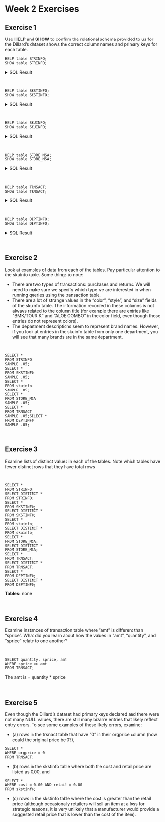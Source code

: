 # Week 2 Exercises

## Exercise 1

Use **HELP** and **SHOW** to confirm the relational schema provided to us for the
Dillard’s dataset shows the correct column names and primary keys for each table.

```
HELP table STRINFO;
SHOW table STRINFO;
```

<details>
  <summary>SQL Result</summary>

```
CREATE SET TABLE UA_DILLARDS.STRINFO ,FALLBACK ,
   NO BEFORE JOURNAL,
   NO AFTER JOURNAL,
   CHECKSUM = DEFAULT,
   DEFAULT MERGEBLOCKRATIO,
   MAP = TD_MAP1
   (
  STORE INTEGER NOT NULL,
  CITY CHAR(20) CHARACTER SET LATIN NOT CASESPECIFIC,
  STATE CHAR(2) CHARACTER SET LATIN NOT CASESPECIFIC,
  ZIP CHAR(5) CHARACTER SET LATIN NOT CASESPECIFIC,
  PRIMARY KEY ( STORE ))
;
```

</details>

&nbsp;

```
HELP table SKSTINFO;
SHOW table SKSTINFO;
```

<details>
  <summary>SQL Result</summary>

```
CREATE SET TABLE UA_DILLARDS.SKSTINFO ,FALLBACK ,
   NO BEFORE JOURNAL,
   NO AFTER JOURNAL,
   CHECKSUM = DEFAULT,
   DEFAULT MERGEBLOCKRATIO,
   MAP = TD_MAP1
   (
  SKU INTEGER NOT NULL,
  STORE INTEGER NOT NULL,
  COST DECIMAL(7,2),
  RETAIL DECIMAL(7,2),
  PRIMARY KEY ( SKU ,STORE ))
;
```

</details>

&nbsp;

```
HELP table SKUINFO;
SHOW table SKUINFO;
```

<details>
  <summary>SQL Result</summary>

```
CREATE SET TABLE UA_DILLARDS.SKUINFO ,FALLBACK ,
   NO BEFORE JOURNAL,
   NO AFTER JOURNAL,
   CHECKSUM = DEFAULT,
   DEFAULT MERGEBLOCKRATIO,
   MAP = TD_MAP1
   (
  SKU INTEGER NOT NULL,
  DEPT INTEGER NOT NULL,
  CLASSID CHAR(3) CHARACTER SET LATIN NOT CASESPECIFIC,
  UPC CHAR(15) CHARACTER SET LATIN NOT CASESPECIFIC,
  STYLE CHAR(12) CHARACTER SET LATIN NOT CASESPECIFIC,
  COLOR CHAR(12) CHARACTER SET LATIN NOT CASESPECIFIC,
  SIZE CHAR(10) CHARACTER SET LATIN NOT CASESPECIFIC,
  PACKSIZE INTEGER,
  VENDOR CHAR(7) CHARACTER SET LATIN NOT CASESPECIFIC,
  BRAND CHAR(9) CHARACTER SET LATIN NOT CASESPECIFIC,
  PRIMARY KEY ( SKU ))
;
```

</details>

&nbsp;

```
HELP table STORE_MSA;
SHOW table STORE_MSA;
```

<details>
  <summary>SQL Result</summary>

```
CREATE SET TABLE UA_DILLARDS.STORE_MSA ,FALLBACK ,
   NO BEFORE JOURNAL,
   NO AFTER JOURNAL,
   CHECKSUM = DEFAULT,
   DEFAULT MERGEBLOCKRATIO,
   MAP = TD_MAP1
   (
  STORE INTEGER NOT NULL,
  CITY CHAR(20) CHARACTER SET LATIN NOT CASESPECIFIC,
  STATE CHAR(2) CHARACTER SET LATIN NOT CASESPECIFIC,
  ZIP CHAR(5) CHARACTER SET LATIN NOT CASESPECIFIC,
  MSA INTEGER,
  MSA_NAME CHAR(40) CHARACTER SET LATIN NOT CASESPECIFIC,
  MSA_POP INTEGER,
  CENSUS_REGION CHAR(30) CHARACTER SET LATIN NOT CASESPECIFIC,
  LATITUDE FLOAT,
  LONGITUDE FLOAT,
  MSA_INCOME INTEGER,
  MSA_HIGH DECIMAL(3,1),
  MSA_BACH DECIMAL(3,1))
PRIMARY INDEX ( STORE );
```

</details>

&nbsp;

```
HELP table TRNSACT;
SHOW table TRNSACT;
```

<details>
  <summary>SQL Result</summary>

```
CREATE SET TABLE UA_DILLARDS.TRNSACT ,FALLBACK ,
   NO BEFORE JOURNAL,
   NO AFTER JOURNAL,
   CHECKSUM = DEFAULT,
   DEFAULT MERGEBLOCKRATIO,
   MAP = TD_MAP1
   (
  SKU INTEGER NOT NULL,
  STORE INTEGER NOT NULL,
  REGISTER INTEGER NOT NULL,
  TRANNUM CHAR(5) CHARACTER SET LATIN NOT CASESPECIFIC NOT NULL,
  INTERID CHAR(9) CHARACTER SET LATIN NOT CASESPECIFIC,
  SALEDATE DATE FORMAT 'YYYY-MM-DD' NOT NULL,
  STYPE CHAR(1) CHARACTER SET LATIN NOT CASESPECIFIC,
  QUANTITY INTEGER,
  ORGPRICE DECIMAL(6,2),
  SPRICE DECIMAL(6,2),
  AMT DECIMAL(7,2),
  SEQ CHAR(9) CHARACTER SET LATIN NOT CASESPECIFIC NOT NULL,
  MIC CHAR(15) CHARACTER SET LATIN NOT CASESPECIFIC,
  PRIMARY KEY ( SKU ,STORE ,REGISTER ,TRANNUM ,SALEDATE ,SEQ ))
;
```

</details>

&nbsp;

```
HELP table DEPTINFO;
SHOW table DEPTINFO;
```

<details>
  <summary>SQL Result</summary>

```
CREATE SET TABLE UA_DILLARDS.DEPTINFO ,FALLBACK ,
   NO BEFORE JOURNAL,
   NO AFTER JOURNAL,
   CHECKSUM = DEFAULT,
   DEFAULT MERGEBLOCKRATIO,
   MAP = TD_MAP1
   (
  DEPT INTEGER NOT NULL,
  DEPTDESC CHAR(8) CHARACTER SET LATIN NOT CASESPECIFIC,
  PRIMARY KEY ( DEPT ))
;
```

</details>

&nbsp;

## Exercise 2

Look at examples of data from each of the tables. Pay particular attention to
the skuinfo table.
Some things to note:

- There are two types of transactions: purchases and returns. We will need to make sure
  we specify which type we are interested in when running queries using the transaction
  table.
- There are a lot of strange values in the “color”, “style”, and “size” fields of the skuinfo
  table. The information recorded in these columns is not always related to the column title
  (for example there are entries like "BMK/TOUR K” and “ALOE COMBO” in the color
  field, even though those entries do not represent colors).
- The department descriptions seem to represent brand names. However, if you look at
  entries in the skuinfo table from only one department, you will see that many brands are
  in the same department.

&nbsp;

```
SELECT *
FROM STRINFO
SAMPLE .05;
SELECT *
FROM SKSTINFO
SAMPLE .05;
SELECT *
FROM skuinfo
SAMPLE .05;
SELECT *
FROM STORE_MSA
SAMPLE .05;
SELECT *
FROM TRNSACT
SAMPLE .05;SELECT *
FROM DEPTINFO
SAMPLE .05;
```

&nbsp;

## Exercise 3

Examine lists of distinct values in each of the tables. Note which tables have fewer distinct rows that they have total rows

&nbsp;

```
SELECT *
FROM STRINFO;
SELECT DISTINCT *
FROM STRINFO;
SELECT *
FROM SKSTINFO;
SELECT DISTINCT *
FROM SKSTINFO;
SELECT *
FROM skuinfo;
SELECT DISTINCT *
FROM skuinfo;
SELECT *
FROM STORE_MSA;
SELECT DISTINCT *
FROM STORE_MSA;
SELECT *
FROM TRNSACT;
SELECT DISTINCT *
FROM TRNSACT;
SELECT *
FROM DEPTINFO;
SELECT DISTINCT *
FROM DEPTINFO;

```

**Tables:** none

&nbsp;

## Exercise 4

Examine instances of transaction table where “amt” is different than “sprice”. What did you learn about how the values in “amt”, “quantity”, and “sprice” relate to one
another?

&nbsp;

```
SELECT quantity, sprice, amt
WHERE sprice <> amt
FROM TRNSACT;
```

The amt is = quantity \* sprice

&nbsp;

## Exercise 5

Even though the Dillard’s dataset had primary keys declared and there were
not many NULL values, there are still many bizarre entries that likely reflect entry errors.
To see some examples of these likely errors, examine:

- (a) rows in the trsnact table that have “0” in their orgprice column (how could the original
  price be 0?),

```
SELECT *
WHERE orgprice = 0
FROM TRNSACT;
```

- (b) rows in the skstinfo table where both the cost and retail price are listed as 0.00, and

```
SELECT *
WHERE cost = 0.00 AND retail = 0.00
FROM skstinfo;
```

- (c) rows in the skstinfo table where the cost is greater than the retail price (although occasionally retailers will sell an item at a loss for strategic reasons, it is very unlikely that a manufacturer would provide a suggested retail price that is lower than the cost of the item).

```

```

```

```

```

```

```

```

```

```

```

```
